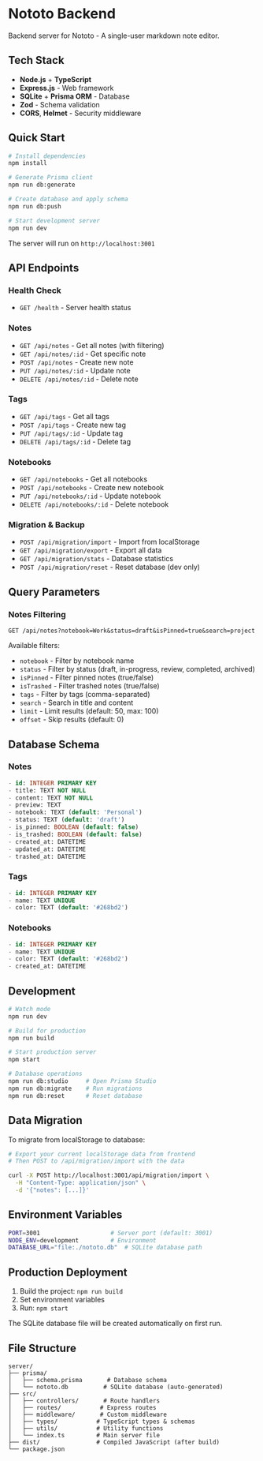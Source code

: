 # Nototo Backend

Backend server for Nototo - A single-user markdown note editor.

## Tech Stack

- **Node.js** + **TypeScript**
- **Express.js** - Web framework
- **SQLite** + **Prisma ORM** - Database
- **Zod** - Schema validation
- **CORS**, **Helmet** - Security middleware

## Quick Start

```bash
# Install dependencies
npm install

# Generate Prisma client
npm run db:generate

# Create database and apply schema
npm run db:push

# Start development server
npm run dev
```

The server will run on `http://localhost:3001`

## API Endpoints

### Health Check
- `GET /health` - Server health status

### Notes
- `GET /api/notes` - Get all notes (with filtering)
- `GET /api/notes/:id` - Get specific note
- `POST /api/notes` - Create new note
- `PUT /api/notes/:id` - Update note
- `DELETE /api/notes/:id` - Delete note

### Tags
- `GET /api/tags` - Get all tags
- `POST /api/tags` - Create new tag
- `PUT /api/tags/:id` - Update tag
- `DELETE /api/tags/:id` - Delete tag

### Notebooks
- `GET /api/notebooks` - Get all notebooks
- `POST /api/notebooks` - Create new notebook
- `PUT /api/notebooks/:id` - Update notebook
- `DELETE /api/notebooks/:id` - Delete notebook

### Migration & Backup
- `POST /api/migration/import` - Import from localStorage
- `GET /api/migration/export` - Export all data
- `GET /api/migration/stats` - Database statistics
- `POST /api/migration/reset` - Reset database (dev only)

## Query Parameters

### Notes Filtering
```
GET /api/notes?notebook=Work&status=draft&isPinned=true&search=project
```

Available filters:
- `notebook` - Filter by notebook name
- `status` - Filter by status (draft, in-progress, review, completed, archived)
- `isPinned` - Filter pinned notes (true/false)
- `isTrashed` - Filter trashed notes (true/false)
- `tags` - Filter by tags (comma-separated)
- `search` - Search in title and content
- `limit` - Limit results (default: 50, max: 100)
- `offset` - Skip results (default: 0)

## Database Schema

### Notes
```sql
- id: INTEGER PRIMARY KEY
- title: TEXT NOT NULL
- content: TEXT NOT NULL
- preview: TEXT
- notebook: TEXT (default: 'Personal')
- status: TEXT (default: 'draft')
- is_pinned: BOOLEAN (default: false)
- is_trashed: BOOLEAN (default: false)
- created_at: DATETIME
- updated_at: DATETIME
- trashed_at: DATETIME
```

### Tags
```sql
- id: INTEGER PRIMARY KEY
- name: TEXT UNIQUE
- color: TEXT (default: '#268bd2')
```

### Notebooks
```sql
- id: INTEGER PRIMARY KEY
- name: TEXT UNIQUE
- color: TEXT (default: '#268bd2')
- created_at: DATETIME
```

## Development

```bash
# Watch mode
npm run dev

# Build for production
npm run build

# Start production server
npm start

# Database operations
npm run db:studio     # Open Prisma Studio
npm run db:migrate    # Run migrations
npm run db:reset      # Reset database
```

## Data Migration

To migrate from localStorage to database:

```bash
# Export your current localStorage data from frontend
# Then POST to /api/migration/import with the data

curl -X POST http://localhost:3001/api/migration/import \
  -H "Content-Type: application/json" \
  -d '{"notes": [...]}'
```

## Environment Variables

```bash
PORT=3001                    # Server port (default: 3001)
NODE_ENV=development         # Environment
DATABASE_URL="file:./nototo.db"  # SQLite database path
```

## Production Deployment

1. Build the project: `npm run build`
2. Set environment variables
3. Run: `npm start`

The SQLite database file will be created automatically on first run.

## File Structure

```
server/
├── prisma/
│   ├── schema.prisma       # Database schema
│   └── nototo.db          # SQLite database (auto-generated)
├── src/
│   ├── controllers/       # Route handlers
│   ├── routes/           # Express routes
│   ├── middleware/       # Custom middleware
│   ├── types/           # TypeScript types & schemas
│   ├── utils/           # Utility functions
│   └── index.ts         # Main server file
├── dist/                # Compiled JavaScript (after build)
└── package.json
```